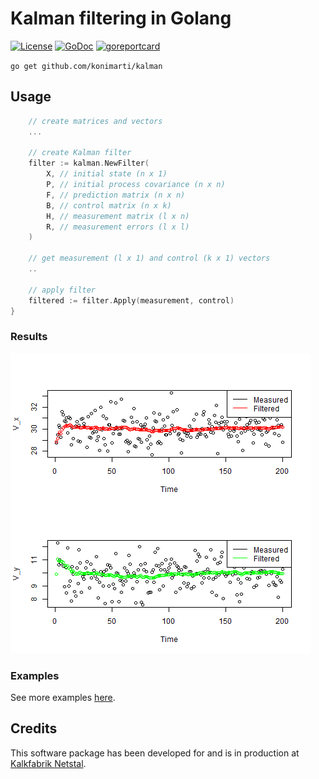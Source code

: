 # Kalman filtering in Golang

[![License](http://img.shields.io/badge/license-MIT-red.svg?style=flat)](https://github.com/konimarti/kalman/blob/master/LICENSE)
[![GoDoc](https://godoc.org/github.com/konimarti/observer?status.svg)](https://godoc.org/github.com/konimarti/kalman)
[![goreportcard](https://goreportcard.com/badge/github.com/konimarti/observer)](https://goreportcard.com/report/github.com/konimarti/kalman)

```go get github.com/konimarti/kalman```

## Usage
```go
	// create matrices and vectors
	...

	// create Kalman filter
	filter := kalman.NewFilter(
		X, // initial state (n x 1)
		P, // initial process covariance (n x n)
		F, // prediction matrix (n x n)
		B, // control matrix (n x k)
		H, // measurement matrix (l x n)
		R, // measurement errors (l x l)
	)

	// get measurement (l x 1) and control (k x 1) vectors
	..

	// apply filter
	filtered := filter.Apply(measurement, control)
}
```

### Results

![Results of Kalman filtering on car example.](example/car/car.png)

### Examples

See more examples [here](example/car/car.go).

## Credits

This software package has been developed for and is in production at [Kalkfabrik Netstal](http://www.kfn.ch/en).
